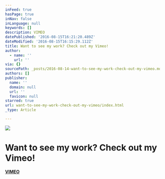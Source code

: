 ```yaml
---
inFeed: true
hasPage: true
inNav: false
inLanguage: null
keywords: []
description: VIMEO
datePublished: '2016-08-15T16:21:20.489Z'
dateModified: '2016-08-15T16:15:29.112Z'
title: Want to see my work? Check out my Vimeo!
author:
  - name: ''
    url: ''
via: {}
sourcePath: _posts/2016-08-14-want-to-see-my-work-check-out-my-vimeo.md
authors: []
publisher:
  name: ''
  domain: null
  url: ''
  favicon: null
starred: true
url: want-to-see-my-work-check-out-my-vimeo/index.html
_type: Article

---
```

![](https://the-grid-user-content.s3-us-west-2.amazonaws.com/8c761ec6-71de-448a-be93-f0d3db225fdf.png)

# Want to see my work? Check out my Vimeo!

[**VIMEO**][0]

[0]: https://vimeo.com/stevenoiz